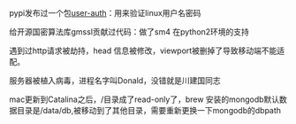 pypi发布过一个包[user-auth](https://github.com/William-ZXS/user-auth)：用来验证linux用户名密码

给开源国密算法库gmssl贡献过代码：做了sm4  在python2环境的支持



遇到过http请求被劫持，head 信息被修改，viewport被删掉了导致移动端不能适配。

服务器被植入病毒，进程名字叫Donald，没错就是川建国同志



mac更新到Catalina之后，/目录成了read-only了，brew 安装的mongodb默认数据目录是/data/db,被移动到了其他目录，需要重新更换一下mongodb的dbpath

